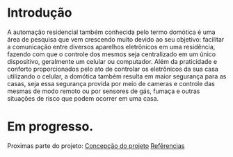 # Introdução

A automação residencial também conhecida pelo termo domótica é uma área de pesquisa que vem crescendo muito devido ao seu objetivo: facilitar a comunicação entre diversos aparelhos eletrônicos em uma residência, fazendo com que o controle dos mesmos seja centralizado em um único dispositivo, geralmente um celular ou computador. Além da praticidade e conforto proporcionados pelo ato de controlar os eletrônicos da sua casa utilizando o celular, a domótica também resulta em maior segurança para as casas, seja essa segurança provida por meio de cameras e controle das mesmas de modo remoto ou por sensores de gás, fumaça e outras situações de risco que podem ocorrer em uma casa.


# Em progresso.
  
Proximas parte do projeto: 
[Concepção do projeto](https://github.com/MarceloZam/Projeto-Integrador-2-IFSC/blob/main/concepcao.md)
[Refêrencias](https://github.com/MarceloZam/Projeto-Integrador-2-IFSC/blob/main/referencias.md)
